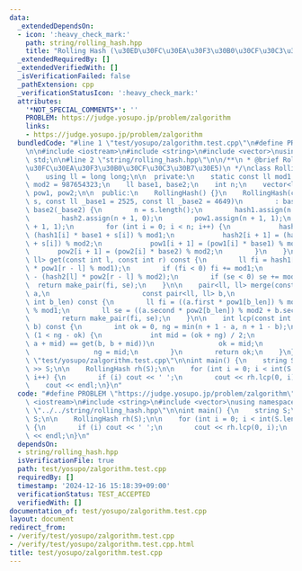 ```yaml
---
data:
  _extendedDependsOn:
  - icon: ':heavy_check_mark:'
    path: string/rolling_hash.hpp
    title: "Rolling Hash (\u30ED\u30FC\u30EA\u30F3\u30B0\u30CF\u30C3\u30B7\u30E5)"
  _extendedRequiredBy: []
  _extendedVerifiedWith: []
  _isVerificationFailed: false
  _pathExtension: cpp
  _verificationStatusIcon: ':heavy_check_mark:'
  attributes:
    '*NOT_SPECIAL_COMMENTS*': ''
    PROBLEM: https://judge.yosupo.jp/problem/zalgorithm
    links:
    - https://judge.yosupo.jp/problem/zalgorithm
  bundledCode: "#line 1 \"test/yosupo/zalgorithm.test.cpp\"\n#define PROBLEM \"https://judge.yosupo.jp/problem/zalgorithm\"\
    \n\n#include <iostream>\n#include <string>\n#include <vector>\nusing namespace\
    \ std;\n\n#line 2 \"string/rolling_hash.hpp\"\n\n/**\n * @brief Rolling Hash (\u30ED\
    \u30FC\u30EA\u30F3\u30B0\u30CF\u30C3\u30B7\u30E5)\n */\nclass RollingHash {\n\
    \    using ll = long long;\n\n  private:\n    static const ll mod1 = 888888901,\
    \ mod2 = 987654323;\n    ll base1, base2;\n    int n;\n    vector<ll> hash1, hash2,\
    \ pow1, pow2;\n\n  public:\n    RollingHash() {}\n    RollingHash(const string&\
    \ s, const ll _base1 = 2525, const ll _base2 = 4649)\n        : base1(_base1),\
    \ base2(_base2) {\n        n = s.length();\n        hash1.assign(n + 1, 0);\n\
    \        hash2.assign(n + 1, 0);\n        pow1.assign(n + 1, 1);\n        pow2.assign(n\
    \ + 1, 1);\n        for (int i = 0; i < n; i++) {\n            hash1[i + 1] =\
    \ (hash1[i] * base1 + s[i]) % mod1;\n            hash2[i + 1] = (hash2[i] * base2\
    \ + s[i]) % mod2;\n            pow1[i + 1] = (pow1[i] * base1) % mod1;\n     \
    \       pow2[i + 1] = (pow2[i] * base2) % mod2;\n        }\n    }\n\n    pair<ll,\
    \ ll> get(const int l, const int r) const {\n        ll fi = hash1[r] - (hash1[l]\
    \ * pow1[r - l] % mod1);\n        if (fi < 0) fi += mod1;\n        ll se = hash2[r]\
    \ - (hash2[l] * pow2[r - l] % mod2);\n        if (se < 0) se += mod2;\n      \
    \  return make_pair(fi, se);\n    }\n\n    pair<ll, ll> merge(const pair<ll, ll>\
    \ a,\n                       const pair<ll, ll> b,\n                       const\
    \ int b_len) const {\n        ll fi = ((a.first * pow1[b_len]) % mod1 + b.first)\
    \ % mod1;\n        ll se = ((a.second * pow2[b_len]) % mod2 + b.second) % mod2;\n\
    \        return make_pair(fi, se);\n    }\n\n    int lcp(const int a, const int\
    \ b) const {\n        int ok = 0, ng = min(n + 1 - a, n + 1 - b);\n        while\
    \ (1 < ng - ok) {\n            int mid = (ok + ng) / 2;\n            if (get(a,\
    \ a + mid) == get(b, b + mid))\n                ok = mid;\n            else\n\
    \                ng = mid;\n        }\n        return ok;\n    }\n};\n#line 9\
    \ \"test/yosupo/zalgorithm.test.cpp\"\n\nint main() {\n    string S;\n    cin\
    \ >> S;\n\n    RollingHash rh(S);\n\n    for (int i = 0; i < int(S.length());\
    \ i++) {\n        if (i) cout << ' ';\n        cout << rh.lcp(0, i);\n    }\n\
    \    cout << endl;\n}\n"
  code: "#define PROBLEM \"https://judge.yosupo.jp/problem/zalgorithm\"\n\n#include\
    \ <iostream>\n#include <string>\n#include <vector>\nusing namespace std;\n\n#include\
    \ \"../../string/rolling_hash.hpp\"\n\nint main() {\n    string S;\n    cin >>\
    \ S;\n\n    RollingHash rh(S);\n\n    for (int i = 0; i < int(S.length()); i++)\
    \ {\n        if (i) cout << ' ';\n        cout << rh.lcp(0, i);\n    }\n    cout\
    \ << endl;\n}\n"
  dependsOn:
  - string/rolling_hash.hpp
  isVerificationFile: true
  path: test/yosupo/zalgorithm.test.cpp
  requiredBy: []
  timestamp: '2024-12-16 15:18:39+09:00'
  verificationStatus: TEST_ACCEPTED
  verifiedWith: []
documentation_of: test/yosupo/zalgorithm.test.cpp
layout: document
redirect_from:
- /verify/test/yosupo/zalgorithm.test.cpp
- /verify/test/yosupo/zalgorithm.test.cpp.html
title: test/yosupo/zalgorithm.test.cpp
---
```

